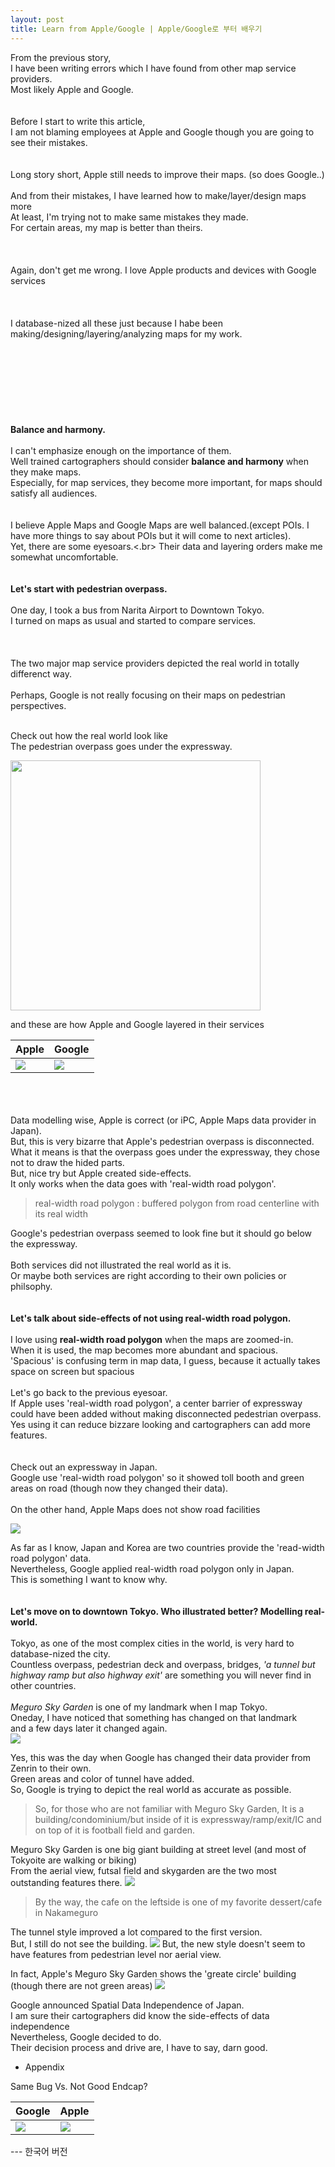 ```yaml
---
layout: post
title: Learn from Apple/Google | Apple/Google로 부터 배우기
---
```


From the previous story, <br>
I have been writing errors which I have found from other map service providers. <br>
Most likely Apple and Google.
<br>
<br>
<br>
Before I start to write this article, <br>
I am not blaming employees at Apple and Google though you are going to see their mistakes.
<br>
<br>
<br>
Long story short, Apple still needs to improve their maps. (so does Google..)<br>
<br>
And from their mistakes, I have learned how to make/layer/design maps more<br>
At least,  I'm trying not to make same mistakes they made.<br>
For certain areas, my map is better than theirs. <br>
<br>
<br>
<br>
Again, don't get me wrong. I love Apple products and devices with Google services<br>
<br>
<br>
<br>
I database-nized all these just because I habe been making/designing/layering/analyzing maps for my work.
<br>
<br>
<br>
<br>
<br>
<br>
<br>
<br>
<br>
**Balance and harmony.**
<br>
<br>
I can't emphasize enough on the importance of them. <br>
Well trained cartographers should consider **balance and harmony** when they make maps. <br>
Especially, for map services, they become more important, for maps should satisfy all audiences.
<br>
<br>
<br>
I believe Apple Maps and Google Maps are well balanced.(except POIs. I have more things to say about POIs but it will come to next articles).<br>
Yet, there are some eyesoars.<.br>
Their data and layering orders make me somewhat uncomfortable.
<br>
<br>
<br>
**Let's start with pedestrian overpass.**
<br>
<br>
One day, I took a bus from Narita Airport to Downtown Tokyo. <br>
I turned on maps as usual and started to compare services.<br>
<br>
<br>
<br>
The two major map service providers depicted the real world in totally differenct way. <br>
<br>
Perhaps, Google is not really focusing on their maps on pedestrian perspectives.
<br>
<br>

Check out how the real world look like<br>
The pedestrian overpass goes under the expressway. 

<img src = "https://github.com/pil0706/pil0706.github.io/blob/master/screenshots/2nd/overpass_real.png?raw=true" width="400">

and these are how Apple and Google layered in their services

Apple | Google
-- |  --
![](https://github.com/pil0706/pil0706.github.io/blob/master/screenshots/2nd/overpass_apple.gif?raw=true) | ![](https://github.com/pil0706/pil0706.github.io/blob/master/screenshots/2nd/overpass_google.gif?raw=true) 

<br>
<br>
<br>
Data modelling wise, Apple is correct (or iPC, Apple Maps data provider in Japan). <br>
But, this is very bizarre that Apple's pedestrian overpass is disconnected.<br>
What it means is that the overpass goes under the expressway, they chose not to draw the hided parts.<br>
But, nice try but Apple created side-effects.<br>
It only works when the data goes with 'real-width road polygon'.<br>

> real-width road polygon : buffered polygon from road centerline with its real width

Google's pedestrian overpass seemed to look fine but it should go below the expressway.<br>
<br>
Both services did not illustrated the real world as it is.<br>
Or maybe both services are right according to their own policies or philsophy.
<br>
<br>
<br>
**Let's talk about side-effects of not using real-width road polygon.**
<br>
<br>
I love using **real-width road polygon** when the maps are zoomed-in.<br>
When it is used, the map becomes more abundant and spacious. <br>
'Spacious' is confusing term in map data, I guess, because it actually takes space on screen but spacious
<br>
<br>
Let's go back to the previous eyesoar.<br>
If Apple uses 'real-width road polygon', a center barrier of expressway could have been added without making disconnected pedestrian overpass.<br>
Yes using it can reduce bizzare looking and cartographers can add more features.
<br>
<br>
<br>
Check out an expressway in Japan. <br>
Google use 'real-width road polygon' so it showed toll booth and green areas on road (though now they changed their data).<br>
<br> 
On the other hand, Apple Maps does not show road facilities
<br>

![](https://github.com/pil0706/pil0706.github.io/blob/master/screenshots/2nd/tg_aVsg.gif?raw=true)


As far as I know, Japan and Korea are two countries provide the 'read-width road polygon' data.<br>
Nevertheless, Google applied real-width road polygon only in Japan.<br>
This is something I want to know why.
<br>
<br>
<br>
**Let's move on to downtown Tokyo. Who illustrated better? Modelling real-world.**
<br>
<br>
Tokyo, as one of the most complex cities in the world, is very hard to database-nized the city.
<br>
Countless overpass, pedestrian deck and overpass, bridges, _'a tunnel but highway ramp but also highway exit'_ are something you will never find in other countries.<br>
<br>
_Meguro Sky Garden_ is one of my landmark when I map Tokyo.
<br>
Oneday, I have noticed that something has changed on that landmark <br>
and a few days later it changed again.
<br>
![](https://github.com/pil0706/pil0706.github.io/blob/master/screenshots/2nd/meguro_google.gif?raw=true)

Yes, this was the day when Google has changed their data provider from Zenrin to their own.<br> 
Green areas and color of tunnel have added.<br>
So, Google is trying to depict the real world as accurate as possible.

> So, for those who are not familiar with Meguro Sky Garden,
> It is a building/condominium/but inside of it is expressway/ramp/exit/IC and on top of it is football field and garden.

Meguro Sky Garden is one big giant building at street level (and most of Tokyoite are walking or biking)<br>
From the aerial view, futsal field and skygarden are the two most outstanding features there.
![](https://github.com/pil0706/pil0706.github.io/blob/master/screenshots/2nd/meguro_now_streetlevel.png?raw=true)

> By the way, the cafe on the leftside is one of my favorite dessert/cafe in Nakameguro


The tunnel style improved a lot compared to the first version. <br>
But, I still do not see the building.
![](https://github.com/pil0706/pil0706.github.io/blob/master/screenshots/2nd/meguro_now.png?raw=true)
But, the new style doesn't seem to have features from pedestrian level nor aerial view.<br>


In fact, Apple's Meguro Sky Garden shows the 'greate circle' building (though there are not green areas)
![](https://github.com/pil0706/pil0706.github.io/blob/master/screenshots/2nd/apple_megro_building.png?raw=true)










Google announced Spatial Data Independence of Japan. <br>
I am sure their cartographers did know the side-effects of data independence <br>
Nevertheless, Google decided to do. <br>
Their decision process and drive are, I have to say, darn good.










- Appendix

Same Bug Vs. Not Good Endcap?

Google | Apple
-- | --
![](https://github.com/pil0706/pil0706.github.io/blob/master/screenshots/2nd/google_bug.gif?raw=true) | ![](https://github.com/pil0706/pil0706.github.io/blob/master/screenshots/2nd/apple_bug.gif?raw=true)







--- 한국어 버전
